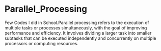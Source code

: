 # Parallel_Processing
 Few Codes I did in School.Parallel processing refers to the execution of multiple tasks or processes simultaneously, with the goal of improving performance and efficiency. It involves dividing a larger task into smaller subtasks that can be executed independently and concurrently on multiple processors or computing resources.
